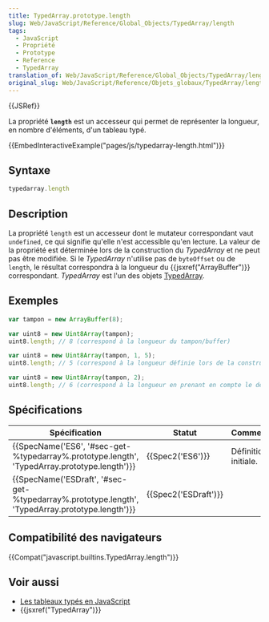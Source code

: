 ```yaml
---
title: TypedArray.prototype.length
slug: Web/JavaScript/Reference/Global_Objects/TypedArray/length
tags:
  - JavaScript
  - Propriété
  - Prototype
  - Reference
  - TypedArray
translation_of: Web/JavaScript/Reference/Global_Objects/TypedArray/length
original_slug: Web/JavaScript/Reference/Objets_globaux/TypedArray/length
---
```

{{JSRef}}

La propriété **`length`** est un accesseur qui permet de représenter la longueur, en nombre d'éléments, d'un tableau typé.

{{EmbedInteractiveExample("pages/js/typedarray-length.html")}}

## Syntaxe

```js
typedarray.length
```

## Description

La propriété `length` est un accesseur dont le mutateur correspondant vaut `undefined`, ce qui signifie qu'elle n'est accessible qu'en lecture. La valeur de la propriété est déterminée lors de la construction du _TypedArray_ et ne peut pas être modifiée. Si le _TypedArray_ n'utilise pas de `byteOffset` ou de `length`, le résultat correspondra à la longueur du {{jsxref("ArrayBuffer")}} correspondant. _TypedArray_ est l'un des objets [TypedArray](/fr/docs/Web/JavaScript/Reference/Objets_globaux/TypedArray#Les_objets_TypedArray).

## Exemples

```js
var tampon = new ArrayBuffer(8);

var uint8 = new Uint8Array(tampon);
uint8.length; // 8 (correspond à la longueur du tampon/buffer)

var uint8 = new Uint8Array(tampon, 1, 5);
uint8.length; // 5 (correspond à la longueur définie lors de la construction)

var uint8 = new Uint8Array(tampon, 2);
uint8.length; // 6 (correspond à la longueur en prenant en compte le décalage utilisé)
```

## Spécifications

| Spécification                                                                                                                    | Statut                       | Commentaires         |
| -------------------------------------------------------------------------------------------------------------------------------- | ---------------------------- | -------------------- |
| {{SpecName('ES6', '#sec-get-%typedarray%.prototype.length', 'TypedArray.prototype.length')}}     | {{Spec2('ES6')}}         | Définition initiale. |
| {{SpecName('ESDraft', '#sec-get-%typedarray%.prototype.length', 'TypedArray.prototype.length')}} | {{Spec2('ESDraft')}} |                      |

## Compatibilité des navigateurs

{{Compat("javascript.builtins.TypedArray.length")}}

## Voir aussi

- [Les tableaux typés en JavaScript](/fr/docs/Web/JavaScript/Tableaux_typés)
- {{jsxref("TypedArray")}}
